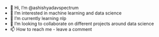- 👋 Hi, I’m @ashishyadavspectrum
- 👀 I’m interested in machine learning and data science
- 🌱 I’m currently learning nlp
- 💞️ I’m looking to collaborate on different projects around data science
- 📫 How to reach me - leave a comment

<!---
ashishyadavspectrum/ashishyadavspectrum is a ✨ special ✨ repository because its `README.md` (this file) appears on your GitHub profile.
You can click the Preview link to take a look at your changes.
--->
